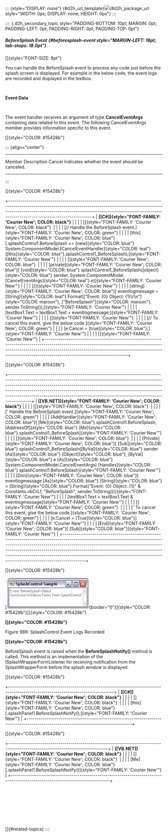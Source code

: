 ::: {style="DISPLAY: none"}
[](ms-xhelp:///?Id=d2h_url_template){#d2h_url_template}![](!package_url!){#d2h_package_url style="WIDTH: 0px; DISPLAY: none; HEIGHT: 0px"}
:::

:::: {.d2h_secondary_topic style="PADDING-BOTTOM: 10pt; MARGIN: 0pt; PADDING-LEFT: 0pt; PADDING-RIGHT: 0pt; PADDING-TOP: 0pt"}
##### BeforeSplash Event {#beforesplash-event style="MARGIN-LEFT: 18pt; tab-stops: 18.0pt"}

[]{style="FONT-SIZE: 8pt"} 

You can handle the BeforeSplash event to process any code just before the splash screen is displayed. For example in the below code, the event logs are recorded and displayed in the textbox.

 

**Event Data**

 

The event handler receives an argument of type **CancelEventArgs** containing data related to this event. The following CancelEventArgs member provides information specific to this event.

[]{style="COLOR: #15428b"} 

::: {align="center"}
  -------- -------------------------------------------------
  Member   Description
  Cancel   Indicates whether the event should be canceled.
  -------- -------------------------------------------------
:::

[]{style="COLOR: #15428b"} 

+-----------------------------------------------------------------------------------------------------------------------------------------------------------------------------------------------------------------------------------------------------------------------------------+
| **[\[C#\]]{style="FONT-FAMILY: 'Courier New'; COLOR: black"}**                                                                                                                                                                                                                    |
|                                                                                                                                                                                                                                                                                   |
| []{style="FONT-FAMILY: 'Courier New'; COLOR: black"}                                                                                                                                                                                                                              |
|                                                                                                                                                                                                                                                                                   |
| [// Handle the BeforeSplash event.]{style="FONT-FAMILY: 'Courier New'; COLOR: green"}                                                                                                                                                                                             |
|                                                                                                                                                                                                                                                                                   |
| [this]{style="FONT-FAMILY: 'Courier New'; COLOR: blue"}[.splashControl1.BeforeSplash += [new]{style="COLOR: blue"} System.ComponentModel.[CancelEventHandler]{style="COLOR: teal"}([this]{style="COLOR: blue"}.splashControl1_BeforeSplash);]{style="FONT-FAMILY: 'Courier New'"} |
|                                                                                                                                                                                                                                                                                   |
| []{style="FONT-FAMILY: 'Courier New'; COLOR: blue"}                                                                                                                                                                                                                               |
|                                                                                                                                                                                                                                                                                   |
| [private]{style="FONT-FAMILY: 'Courier New'; COLOR: blue"}[ [void]{style="COLOR: blue"} splashControl1_BeforeSplash([object]{style="COLOR: blue"} sender, System.ComponentModel.[CancelEventArgs]{style="COLOR: teal"} e)]{style="FONT-FAMILY: 'Courier New'"}                    |
|                                                                                                                                                                                                                                                                                   |
| [{]{style="FONT-FAMILY: 'Courier New'"}                                                                                                                                                                                                                                           |
|                                                                                                                                                                                                                                                                                   |
| [string]{style="FONT-FAMILY: 'Courier New'; COLOR: blue"}[ eventlogmessage = [String]{style="COLOR: teal"}.Format([\"Event: {0} Object: {1}\\r\\n\"]{style="COLOR: maroon"}, [\"BeforeSplash\"]{style="COLOR: maroon"}, sender.ToString());]{style="FONT-FAMILY: 'Courier New'"}  |
|                                                                                                                                                                                                                                                                                   |
| [textBox1.Text = textBox1.Text + eventlogmessage;]{style="FONT-FAMILY: 'Courier New'"}                                                                                                                                                                                            |
|                                                                                                                                                                                                                                                                                   |
| []{style="FONT-FAMILY: 'Courier New'"}                                                                                                                                                                                                                                            |
|                                                                                                                                                                                                                                                                                   |
| [// To cancel this event, give the below code.]{style="FONT-FAMILY: 'Courier New'; COLOR: green"}                                                                                                                                                                                 |
|                                                                                                                                                                                                                                                                                   |
| [e.Cancel = [true]{style="COLOR: blue"};]{style="FONT-FAMILY: 'Courier New'"}                                                                                                                                                                                                     |
|                                                                                                                                                                                                                                                                                   |
| [}]{style="FONT-FAMILY: 'Courier New'"}                                                                                                                                                                                                                                           |
+-----------------------------------------------------------------------------------------------------------------------------------------------------------------------------------------------------------------------------------------------------------------------------------+

[]{style="COLOR: #15428b"} 

+-----------------------------------------------------------------------------------------------------------------------------------------------------------------------------------------------------------------------------------------------------------------------------------------------------------------------------------------------------------------------------------------------------------------+
| **[\[VB.NET\]]{style="FONT-FAMILY: 'Courier New'; COLOR: black"}**                                                                                                                                                                                                                                                                                                                                              |
|                                                                                                                                                                                                                                                                                                                                                                                                                 |
| []{style="FONT-FAMILY: 'Courier New'; COLOR: black"}                                                                                                                                                                                                                                                                                                                                                            |
|                                                                                                                                                                                                                                                                                                                                                                                                                 |
| [\' Handle the BeforeSplash event.]{style="FONT-FAMILY: 'Courier New'; COLOR: green"}                                                                                                                                                                                                                                                                                                                           |
|                                                                                                                                                                                                                                                                                                                                                                                                                 |
| [AddHandler]{style="FONT-FAMILY: 'Courier New'; COLOR: blue"}[ [Me]{style="COLOR: blue"}.splashControl1.BeforeSplash, [AddressOf]{style="COLOR: blue"} [Me]{style="COLOR: blue"}.splashControl1_BeforeSplash]{style="FONT-FAMILY: 'Courier New'"}                                                                                                                                                               |
|                                                                                                                                                                                                                                                                                                                                                                                                                 |
| []{style="FONT-FAMILY: 'Courier New'; COLOR: blue"}                                                                                                                                                                                                                                                                                                                                                             |
|                                                                                                                                                                                                                                                                                                                                                                                                                 |
| [Private]{style="FONT-FAMILY: 'Courier New'; COLOR: blue"}[ [Sub]{style="COLOR: blue"} splashControl1_BeforeSplash([ByVal]{style="COLOR: blue"} sender [As]{style="COLOR: blue"} [Object]{style="COLOR: blue"}, [ByVal]{style="COLOR: blue"} e [As]{style="COLOR: blue"} System.ComponentModel.CancelEventArgs) [Handles]{style="COLOR: blue"} splashControl1.BeforeSplash]{style="FONT-FAMILY: 'Courier New'"} |
|                                                                                                                                                                                                                                                                                                                                                                                                                 |
| [Dim]{style="FONT-FAMILY: 'Courier New'; COLOR: blue"}[ eventlogmessage [As]{style="COLOR: blue"} [String]{style="COLOR: blue"} = [String]{style="COLOR: blue"}.Format(\"Event: {0} Object: {1}\" & Constants.vbCrLf, \"BeforeSplash\", sender.ToString())]{style="FONT-FAMILY: 'Courier New'"}                                                                                                                 |
|                                                                                                                                                                                                                                                                                                                                                                                                                 |
| [textBox1.Text = textBox1.Text & eventlogmessage]{style="FONT-FAMILY: 'Courier New'"}                                                                                                                                                                                                                                                                                                                           |
|                                                                                                                                                                                                                                                                                                                                                                                                                 |
| []{style="FONT-FAMILY: 'Courier New'; COLOR: green"}                                                                                                                                                                                                                                                                                                                                                            |
|                                                                                                                                                                                                                                                                                                                                                                                                                 |
| [\' To cancel this event, give the below code.]{style="FONT-FAMILY: 'Courier New'; COLOR: green"}                                                                                                                                                                                                                                                                                                               |
|                                                                                                                                                                                                                                                                                                                                                                                                                 |
| [e.Cancel = [True]{style="COLOR: blue"}]{style="FONT-FAMILY: 'Courier New'"}                                                                                                                                                                                                                                                                                                                                    |
|                                                                                                                                                                                                                                                                                                                                                                                                                 |
| [End]{style="FONT-FAMILY: 'Courier New'; COLOR: blue"}[ [Sub]{style="COLOR: blue"}]{style="FONT-FAMILY: 'Courier New'"}                                                                                                                                                                                                                                                                                         |
+-----------------------------------------------------------------------------------------------------------------------------------------------------------------------------------------------------------------------------------------------------------------------------------------------------------------------------------------------------------------------------------------------------------------+

[]{style="COLOR: #15428b"} 

[![](ImagesExt/image76_972.jpg){border="0"}]{style="COLOR: #15428b"}[]{style="COLOR: #15428b"}

**[]{style="COLOR: #15428b"}** 

Figure 989: SplashControl Event Logs Recorded

**[]{style="COLOR: #15428b"}** 

BeforeSplash event is raised when the **BeforeSplashNotify()** method is called. This method is an implementation of the ISplashWrapperFormListener for receiving notification from the SplashWrapperForm before the splash window is displayed.

[]{style="COLOR: #15428b"} 

+----------------------------------------------------------------------------------------------------------------------------------+
| **[\[C#\]]{style="FONT-FAMILY: 'Courier New'; COLOR: black"}**                                                                   |
|                                                                                                                                  |
| []{style="FONT-FAMILY: 'Courier New'; COLOR: black"}                                                                             |
|                                                                                                                                  |
| [this]{style="FONT-FAMILY: 'Courier New'; COLOR: blue"}[.splashPanel1.BeforeSplashNotify();]{style="FONT-FAMILY: 'Courier New'"} |
+----------------------------------------------------------------------------------------------------------------------------------+

[]{style="COLOR: #15428b"} 

+-------------------------------------------------------------------------------------------------------------------------------+
| **[\[VB.NET\]]{style="FONT-FAMILY: 'Courier New'; COLOR: black"}**                                                            |
|                                                                                                                               |
| []{style="FONT-FAMILY: 'Courier New'; COLOR: black"}                                                                          |
|                                                                                                                               |
| [Me]{style="FONT-FAMILY: 'Courier New'; COLOR: blue"}[.splashPanel1.BeforeSplashNotify()]{style="FONT-FAMILY: 'Courier New'"} |
+-------------------------------------------------------------------------------------------------------------------------------+

 

 

 

 

[]{#related-topics}
::::
